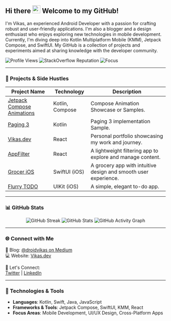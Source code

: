 <!-- Welcome Message -->
<h2>Hi there <img src="https://media.giphy.com/media/hvRJCLFzcasrR4ia7z/giphy.gif" width="25px"> Welcome to my GitHub!</h2>

<!-- About Me -->
<p>
I'm Vikas, an experienced Android Developer with a passion for crafting robust and user-friendly applications. I'm also a blogger and a design enthusiast who enjoys exploring new technologies in mobile development. Currently, I'm diving deep into Kotlin Multiplatform Mobile (KMM), Jetpack Compose, and SwiftUI. My GitHub is a collection of projects and experiments aimed at sharing knowledge with the developer community.  
</p>

<!-- Highlights -->
<p align="left">
<img src="https://komarev.com/ghpvc/?username=worstkiller&color=brightgreen" alt="Profile Views" />
<img src="https://img.shields.io/stackexchange/stackoverflow/r/4517450?order=desc&sort=reputation&color=brightgreen" alt="StackOverflow Reputation" />
<img src="https://img.shields.io/badge/Focus-Kotlin%20Multiplatform%20Mobile-brightgreen" alt="Focus" />
</p>

---

### 🚀 Projects & Side Hustles

| Project Name                  | Technology         | Description |
|-------------------------------|--------------------|-------------|
| [Jetpack Compose Animations](https://github.com/worstkiller/jetpack_compose_animation) | Kotlin, Compose | Compose Animation Showcase or Samples. |
| [Paging 3](https://github.com/worstkiller/jetpack_paging3) | Kotlin | Paging 3 implementation Sample. |
| [Vikas.dev](https://vikas.dev/) | React | Personal portfolio showcasing my work and journey. |
| [AppFilter](https://worstkiller.github.io/ReactAppFilter/) | React | A lightweight filtering app to explore and manage content. |
| [Grocer iOS](https://github.com/worstkiller/grocer-ios) | SwiftUI (iOS) | A grocery app with intuitive design and smooth user experience. |
| [Flurry TODO](https://github.com/worstkiller/flurry_todo) | UIKit (iOS) | A simple, elegant to-do app. |

---

### 📊 GitHub Stats

<p align="center">
<img src="https://streak-stats.demolab.com?user=worstkiller&hide_border=true&date_format=M%20j%5B%2C%20Y%5D" alt="GitHub Streak" />
<img src="https://github-readme-stats.vercel.app/api?username=worstkiller&show_icons=true&hide_border=true" alt="GitHub Stats" />
<img src="https://github-readme-activity-graph.vercel.app/graph?username=worstkiller&hide_border=true&theme=github-light" alt="GitHub Activity Graph" />
</p>

---

### 🌐 Connect with Me

📖 Blog: [@droidvikas on Medium](https://medium.com/@droidvikas) </br>
💻 Website: [Vikas.dev](https://vikas.dev/)

🤝 Let's Connect:  
[Twitter](https://twitter.com/vikaskum09) | [LinkedIn](https://www.linkedin.com/in/vikaskumar09/) 

---

### 🔧 Technologies & Tools
- **Languages**: Kotlin, Swift, Java, JavaScript  
- **Frameworks & Tools**: Jetpack Compose, SwiftUI, KMM, React  
- **Focus Areas**: Mobile Development, UI/UX Design, Cross-Platform Apps
